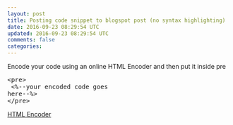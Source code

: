 ```yaml
---           
layout: post
title: Posting code snippet to blogspot post (no syntax highlighting)
date: 2016-09-23 08:29:54 UTC
updated: 2016-09-23 08:29:54 UTC
comments: false
categories: 
---
```


Encode your code using an online HTML Encoder and then put it inside pre  <br /><pre>&lt;pre&gt;<br />    &lt;%--your encoded code goes here--%&gt;<br />&lt;/pre&gt;<br /></pre>  <a href="http://www.opinionatedgeek.com/dotnet/tools/htmlencode/encode.aspx">HTML Encoder</a>
